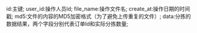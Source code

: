 <!-- 上传分拣数据日志 -->

id:主键;
user_id:操作人员Id;
file_name:操作文件名;
create_at:操作日期的时间戳;
md5:文件的内容的MD5加密格式（为了避免上传重复的文件）;
data:分拣的数据结果，两个字段分别代表订单Id和实际分拣数量;


